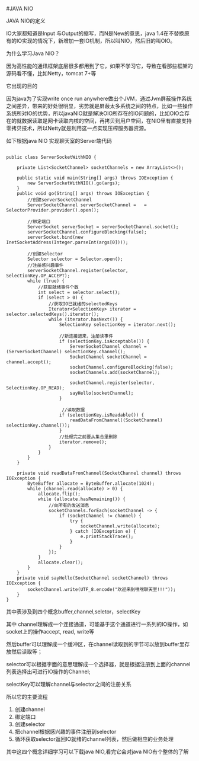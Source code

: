 #JAVA NIO

JAVA NIO的定义

IO大家都知道是Input 与Output的缩写，而N是New的意思，java 1.4在不替换原有的IO实现的情况下，新增加一套IO机制，所以叫NIO，然后旧的叫OIO。

为什么学习Java NIO？

因为高性能的通讯框架底层很多都用到了它，如果不学习它，导致在看那些框架的源码看不懂，比如Netty，tomcat 7+等

它出现的目的

因为java为了实现write once run anywhere做出个JVM，通过Jvm屏蔽操作系统之间差异，带来的好处很明显，劣势就是屏蔽太多系统之间的特点，比如一些操作系统所对IO的优势，所以javaNIO就是解决OIO所存在的IO问题的，比如OIO会存在的就数据读取是网卡读取内核的空间，再拷贝到用户空间，在NIO里有直接支持零拷贝技术，所以Netty就是利用这一点实现压榨服务器资源。



如下根据java NIO 实现聊天室的Server端代码

~~~

public class ServerSocketWithNIO {

    private List<SocketChannel> socketChannels = new ArrayList<>();

    public static void main(String[] args) throws IOException {
        new ServerSocketWithNIO().go(args);
    }
    public void go(String[] args) throws IOException {
    	//创建serverSocketChannel
        ServerSocketChannel serverSocketChannel =   = SelectorProvider.provider().open();
		
		//绑定端口
        ServerSocket serverSocket = serverSocketChannel.socket();
        serverSocketChannel.configureBlocking(false);
        serverSocket.bind(new InetSocketAddress(Integer.parseInt(args[0])));

		//创建Selector
        Selector selector = Selector.open();
        //注册感兴趣事件
        serverSocketChannel.register(selector, SelectionKey.OP_ACCEPT);
        while (true) {
        	//获取就绪事件个数
            int select = selector.select();
            if (select > 0) {
            	//获取IO已就绪的selectedKeys
                Iterator<SelectionKey> iterator = selector.selectedKeys().iterator();
                while (iterator.hasNext()) {
                    SelectionKey selectionKey = iterator.next();
                    
                    //新连接进来，注册读事件
                    if (selectionKey.isAcceptable()) {
                        ServerSocketChannel channel = (ServerSocketChannel) selectionKey.channel();
                        SocketChannel socketChannel = channel.accept();
                        socketChannel.configureBlocking(false);
                        socketChannels.add(socketChannel);

                        socketChannel.register(selector, SelectionKey.OP_READ);
                        sayHello(socketChannel);
                    }

  					 //读取数据
                    if (selectionKey.isReadable()) {
                        readDataFromChannel((SocketChannel) selectionKey.channel());
                    }
                    //处理完之前要从集合里删除
                    iterator.remove();
                }
            }
        }
    }

    private void readDataFromChannel(SocketChannel channel) throws IOException {
        ByteBuffer allocate = ByteBuffer.allocate(1024);
        while (channel.read(allocate) > 0) {
            allocate.flip();
            while (allocate.hasRemaining()) {
                //向所有的发送消息
                socketChannels.forEach(socketChannel -> {
                    if (socketChannel != channel) {
                        try {
                            socketChannel.write(allocate);
                        } catch (IOException e) {
                            e.printStackTrace();
                        }
                    }
                });
            }
            allocate.clear();
        }
    }
    private void sayHello(SocketChannel socketChannel) throws IOException {
        socketChannel.write(UTF_8.encode("欢迎来到嘿嘿聊天室!!!"));
    }
}
~~~

其中表涉及到四个概念buffer,channel,seletor，selectKey

其中 channel理解成一个连接通道，可能基于这个通道进行一系列的IO操作，如socket上的操作accept, read, write等

然后buffer可以理解成一个缓冲区，在channel读取到的字节可以放到buffer里存放然后读取等；

selector可以根据字面的意思理解成一个选择器，就是根据注册到上面的channel列表选择出可进行IO操作的Channel;

selectKey可以理解channel与selector之间的注册关系

所以它的主要流程

1. 创建channel
2.  绑定端口
3. 创建selector
4. 把channel根据感兴趣的事件注册到selector
5. 循环获取selector返回IO就绪的channel列表，然后做相应的业务处理



其中这四个概念详细学习可以下载java NIO,看完它会对java NIO有个整体的了解


